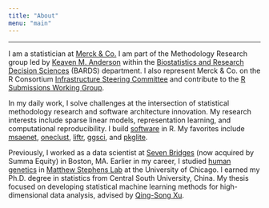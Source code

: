 ```yaml
---
title: "About"
menu: "main"
---
```


*  *  *  *

I am a statistician at [Merck & Co.](https://www.merck.com/)
I am part of the Methodology Research group led by
[Keaven M. Anderson](https://keaven.github.io/) within the
[Biostatistics and Research Decision Sciences](https://jobs.merck.com/bards)
(BARDS) department.
I also represent Merck & Co. on the R Consortium
[Infrastructure Steering Committee](https://www.r-consortium.org/about/governance)
and contribute to the
[R Submissions Working Group](https://rconsortium.github.io/submissions-wg/).

In my daily work, I solve challenges at the intersection of
statistical methodology research and software architecture innovation.
My research interests include sparse linear models,
representation learning, and computational reproducibility.
I build [software](https://nanx.me/software/) in R.
My favorites include
[msaenet](https://nanx.me/msaenet/),
[oneclust](https://nanx.me/oneclust/),
[liftr](https://liftr.me/),
[ggsci](https://nanx.me/ggsci/),
and
[pkglite](https://merck.github.io/pkglite/).

Previously, I worked as a data scientist at
[Seven Bridges](https://www.sevenbridges.com/)
(now acquired by Summa Equity) in Boston, MA.
Earlier in my career, I studied [human genetics](https://genes.uchicago.edu/) in
[Matthew Stephens Lab](https://stephenslab.uchicago.edu/)
at the University of Chicago.
I earned my Ph.D. degree in statistics from Central South University, China.
My thesis focused on developing statistical machine learning methods for
high-dimensional data analysis, advised by
[Qing-Song Xu](https://scholar.google.com/citations?user=b98MXiYAAAAJ&hl=en).

<style>
.content .markdown {
  font-size: 1.1875rem;
}
</style>

